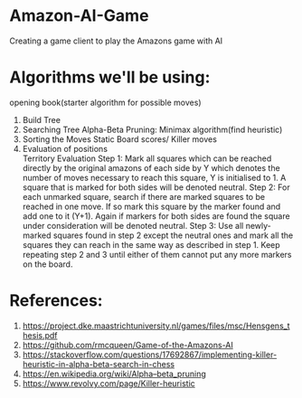 # Amazon-AI-Game
Creating a game client to play the Amazons game with AI

# Algorithms we'll be using:
opening book(starter algorithm for possible moves)
1. Build Tree
2. Searching Tree 
Alpha-Beta Pruning: Minimax algorithm(find heuristic)
4. Sorting the Moves 
Static Board scores/ Killer moves 
5. Evaluation of positions  
Territory Evaluation
  Step 1: Mark all squares which can be reached directly by the original amazons of each side
by Y which denotes the number of moves necessary to reach this square, Y is initialised
to 1. A square that is marked for both sides will be denoted neutral.
  Step 2: For each unmarked square, search if there are marked squares to be reached in one
move. If so mark this square by the marker found and add one to it (Y+1). Again if
markers for both sides are found the square under consideration will be denoted
neutral. 
  Step 3: Use all newly-marked squares found in step 2 except the neutral ones and mark all the
squares they can reach in the same way as described in step 1. Keep repeating step 2
and 3 until either of them cannot put any more markers on the board. 



# References:
1. https://project.dke.maastrichtuniversity.nl/games/files/msc/Hensgens_thesis.pdf
2. https://github.com/rmcqueen/Game-of-the-Amazons-AI
3. https://stackoverflow.com/questions/17692867/implementing-killer-heuristic-in-alpha-beta-search-in-chess
4. https://en.wikipedia.org/wiki/Alpha–beta_pruning
5. https://www.revolvy.com/page/Killer-heuristic



